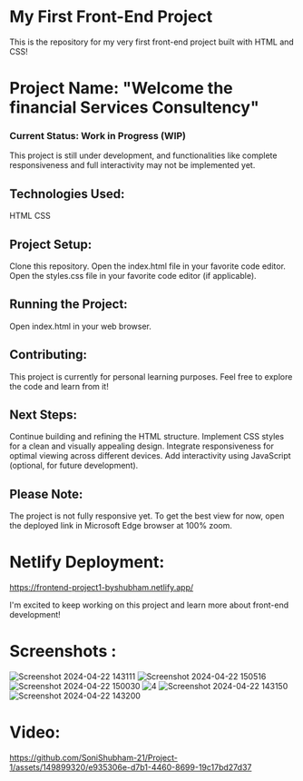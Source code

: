# My First Front-End Project
This is the repository for my very first front-end project built with HTML and CSS!

# Project Name: "Welcome the financial Services Consultency"

### Current Status: Work in Progress (WIP)

This project is still under development, and functionalities like complete responsiveness and full interactivity may not be implemented yet.

## Technologies Used:

HTML
CSS

## Project Setup:

Clone this repository.
Open the index.html file in your favorite code editor.
Open the styles.css file in your favorite code editor (if applicable).

## Running the Project:
Open index.html in your web browser.

## Contributing:

This project is currently for personal learning purposes. Feel free to explore the code and learn from it!

## Next Steps:

Continue building and refining the HTML structure.
Implement CSS styles for a clean and visually appealing design.
Integrate responsiveness for optimal viewing across different devices.
Add interactivity using JavaScript (optional, for future development).

## Please Note: 

The project is not fully responsive yet. To get the best view for now,  open the deployed link in Microsoft Edge browser at 100% zoom.

# Netlify Deployment:

https://frontend-project1-byshubham.netlify.app/

I'm excited to keep working on this project and learn more about front-end development!

# Screenshots :

![Screenshot 2024-04-22 143111](https://github.com/SoniShubham-21/Project-1/assets/149899320/af3654d4-8802-4c7b-83ea-fe379c55225f)
![Screenshot 2024-04-22 150516](https://github.com/SoniShubham-21/Project-1/assets/149899320/ac6bb023-eae3-4ce0-bcd4-aa24f3ca6440)
![Screenshot 2024-04-22 150030](https://github.com/SoniShubham-21/Project-1/assets/149899320/9ac17a1b-7d45-4f69-b069-b8c472a3b331)
![4](https://github.com/SoniShubham-21/Project-1/assets/149899320/0fb14ba5-00b8-481b-a3e8-66587be4ae22)
![Screenshot 2024-04-22 143150](https://github.com/SoniShubham-21/Project-1/assets/149899320/b89383f5-7cf0-4c7e-88ee-e85aec9bc0bc)
![Screenshot 2024-04-22 143200](https://github.com/SoniShubham-21/Project-1/assets/149899320/562986bc-953e-4fde-a468-9e3831775574)

# Video:

https://github.com/SoniShubham-21/Project-1/assets/149899320/e935306e-d7b1-4460-8699-19c17bd27d37
